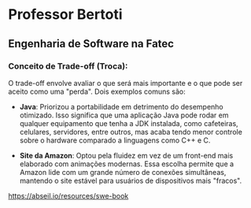# Professor Bertoti
## Engenharia de Software na Fatec

### Conceito de Trade-off (Troca):

O trade-off envolve avaliar o que será mais importante e o que pode ser aceito como uma "perda". Dois exemplos comuns são:

- **Java**: Priorizou a portabilidade em detrimento do desempenho otimizado. Isso significa que uma aplicação Java pode rodar em qualquer equipamento que tenha a JDK instalada, como cafeteiras, celulares, servidores, entre outros, mas acaba tendo menor controle sobre o hardware comparado a linguagens como C++ e C.

- **Site da Amazon**: Optou pela fluidez em vez de um front-end mais elaborado com animações modernas. Essa escolha permite que a Amazon lide com um grande número de conexões simultâneas, mantendo o site estável para usuários de dispositivos mais "fracos".



https://abseil.io/resources/swe-book
